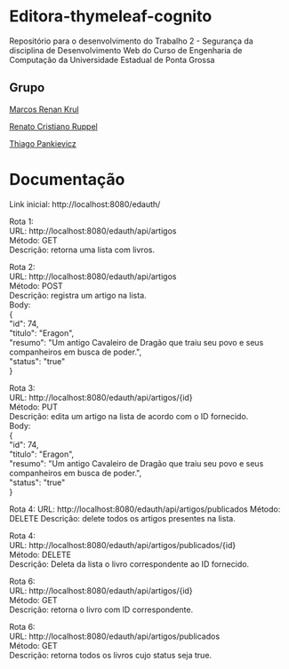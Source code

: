 # Editora-thymeleaf-cognito
Repositório para o desenvolvimento do Trabalho 2 - Segurança da disciplina de Desenvolvimento Web do Curso de Engenharia de Computação da Universidade Estadual de Ponta Grossa


## Grupo

[Marcos Renan Krul](https://github.com/MarcosKrul)

[Renato Cristiano Ruppel](https://github.com/HERuppel)

[Thiago Pankievicz](https://github.com/YounGTeX)

# Documentação

Link inicial: http://localhost:8080/edauth/

Rota 1:  
URL: http://localhost:8080/edauth/api/artigos  
Método: GET  
Descrição: retorna uma lista com livros.  

Rota 2:  
URL: http://localhost:8080/edauth/api/artigos  
Método: POST  
Descrição: registra um artigo na lista.  
Body:  
{  
  "id": 74,  
  "titulo": "Eragon",  
  "resumo": "Um antigo Cavaleiro de Dragão que traiu seu povo e seus companheiros em busca de poder.",  
  "status": "true"  
}  
  
Rota 3:  
URL: http://localhost:8080/edauth/api/artigos/{id}  
Método: PUT  
Descrição: edita um artigo na lista de acordo com o ID fornecido.  
Body:  
{  
  "id": 74,  
  "titulo": "Eragon",  
  "resumo": "Um antigo Cavaleiro de Dragão que traiu seu povo e seus companheiros em busca de poder.",  
  "status": "true"  
}  

Rota 4:
URL: http://localhost:8080/edauth/api/artigos/publicados
Método: DELETE
Descrição: delete todos os artigos presentes na lista.

Rota 4:  
URL: http://localhost:8080/edauth/api/artigos/publicados/{id}  
Método: DELETE  
Descrição: Deleta da lista o livro correspondente ao ID fornecido.  
  
Rota 6:  
URL: http://localhost:8080/edauth/api/artigos/{id}  
Método: GET  
Descrição: retorna o livro com ID correspondente.  
  
Rota 6:  
URL: http://localhost:8080/edauth/api/artigos/publicados  
Método: GET  
Descrição: retorna todos os livros cujo status seja true.  

